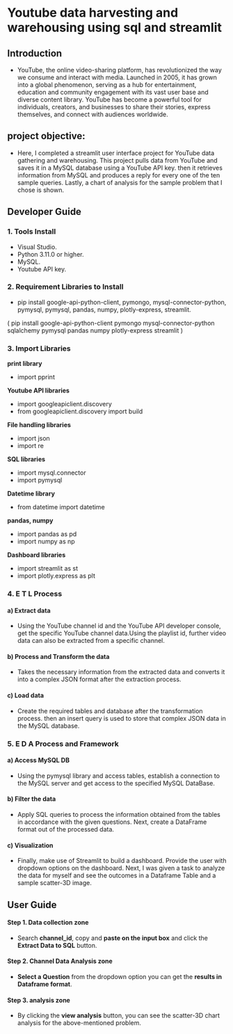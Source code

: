 # Youtube data harvesting and warehousing using sql and streamlit
## Introduction 

* YouTube, the online video-sharing platform, has revolutionized the way we consume and interact with media. Launched in 2005, it has grown into a global phenomenon, serving as a hub for entertainment, education and community engagement with its vast user base and diverse content library. YouTube has become a powerful tool for individuals, creators, and businesses to share their stories, express themselves, and connect with audiences worldwide.

## project objective:
  * Here, I completed a streamlit user interface project for YouTube data gathering and warehousing. This project pulls data from YouTube and saves it in a MySQL database using a YouTube API key. then it retrieves information from MySQL and produces a reply for every one of the ten sample queries. Lastly, a chart of analysis for the sample problem that I chose is shown.


## Developer Guide 

### 1. Tools Install

* Visual Studio.
* Python 3.11.0 or higher.
* MySQL.
* Youtube API key.

### 2. Requirement Libraries to Install

* pip install google-api-python-client, pymongo, mysql-connector-python, pymysql, pymysql, pandas, numpy, 
  plotly-express, streamlit.
  
 ( pip install google-api-python-client pymongo mysql-connector-python sqlalchemy pymysql pandas numpy plotly-express streamlit )
 
### 3. Import Libraries
**print library**
* import pprint

**Youtube API libraries**
* import googleapiclient.discovery
* from googleapiclient.discovery import build

**File handling libraries**
* import json
* import re

**SQL libraries**
* import mysql.connector
* import pymysql

**Datetime library**
* from datetime import datetime

**pandas, numpy**
* import pandas as pd
* import numpy as np

**Dashboard libraries**
* import streamlit as st
* import plotly.express as plt

### 4. E T L Process

#### a) Extract data

* Using the YouTube channel id and the YouTube API developer console, get the specific YouTube channel data.Using the playlist id, further video data can also be extracted from a specific channel.

#### b) Process and Transform the data

* Takes the necessary information from the extracted data and converts it into a complex JSON format after the extraction process.

#### c) Load  data 

* Create the required tables and database after the transformation process. then an insert query is used to store that complex JSON data in the MySQL database.

  
### 5. E D A Process and Framework

#### a) Access MySQL DB 

* Using the pymysql library and access tables, establish a connection to the MySQL server and get access to the specified MySQL DataBase.

#### b) Filter the data

* Apply SQL queries to process the information obtained from the tables in accordance with the given questions. Next, create a DataFrame format out of the processed data.

#### c) Visualization 

* Finally, make use of Streamlit to build a dashboard. Provide the user with dropdown options on the dashboard. Next, I was given a task to analyze the data for myself and see the outcomes in a Dataframe Table and a sample scatter-3D image.

## User Guide

#### Step 1. Data collection zone

* Search **channel_id**, copy and **paste on the input box** and click the **Extract Data to SQL** button.

#### Step 2. Channel Data Analysis zone

* **Select a Question** from the dropdown option you can get the **results in Dataframe format**.

#### Step 3. analysis zone

* By clicking the **view analysis** button, you can see the scatter-3D chart analysis for the above-mentioned problem.


  
